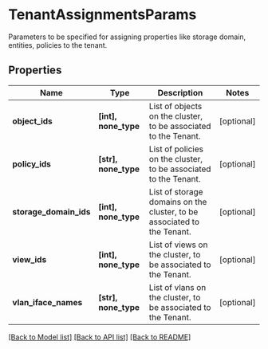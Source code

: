 # TenantAssignmentsParams

Parameters to be specified for assigning properties like storage domain, entities, policies to the tenant.

## Properties
Name | Type | Description | Notes
------------ | ------------- | ------------- | -------------
**object_ids** | **[int], none_type** | List of objects on the cluster, to be associated to the Tenant. | [optional] 
**policy_ids** | **[str], none_type** | List of policies on the cluster, to be associated to the Tenant. | [optional] 
**storage_domain_ids** | **[int], none_type** | List of storage domains on the cluster, to be associated to the Tenant. | [optional] 
**view_ids** | **[int], none_type** | List of views on the cluster, to be associated to the Tenant. | [optional] 
**vlan_iface_names** | **[str], none_type** | List of vlans on the cluster, to be associated to the Tenant. | [optional] 

[[Back to Model list]](../README.md#documentation-for-models) [[Back to API list]](../README.md#documentation-for-api-endpoints) [[Back to README]](../README.md)


